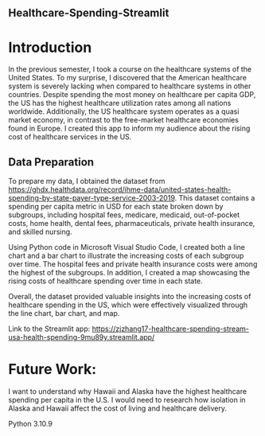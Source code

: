 ## Healthcare-Spending-Streamlit

# Introduction

In the previous semester, I took a course on the healthcare systems of the United States. To my surprise, I discovered that the American healthcare system is severely lacking when compared to healthcare systems in other countries. Despite spending the most money on healthcare per capita GDP, the US has the highest healthcare utilization rates among all nations worldwide. Additionally, the US healthcare system operates as a quasi market economy, in contrast to the free-market healthcare economies found in Europe. I created this app to inform my audience about the rising cost of healthcare services in the US.

## Data Preparation

To prepare my data, I obtained the dataset from https://ghdx.healthdata.org/record/ihme-data/united-states-health-spending-by-state-payer-type-service-2003-2019. This dataset contains a spending per capita metric in USD for each state broken down by subgroups, including hospital fees, medicare, medicaid, out-of-pocket costs, home health, dental fees, pharmaceuticals, private health insurance, and skilled nursing.

Using Python code in Microsoft Visual Studio Code, I created both a line chart and a bar chart to illustrate the increasing costs of each subgroup over time. The hospital fees and private health insurance costs were among the highest of the subgroups. In addition, I created a map showcasing the rising costs of healthcare spending over time in each state.

Overall, the dataset provided valuable insights into the increasing costs of healthcare spending in the US, which were effectively visualized through the line chart, bar chart, and map.

Link to the Streamlit app: https://zjzhang17-healthcare-spending-stream-usa-health-spending-9mu89y.streamlit.app/

# Future Work: 
I want to understand why Hawaii and Alaska have the highest healthcare spending per capita in the U.S. I would need to research how isolation in Alaska and Hawaii affect the cost of living and healthcare delivery.

Python 3.10.9
